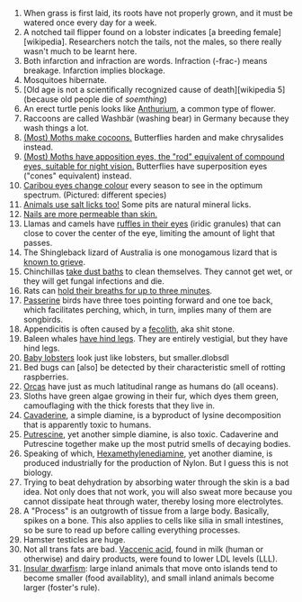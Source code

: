 1. When grass is first laid, its roots have not properly grown, and it must be watered once every day for a week.
1. A notched tail flipper found on a lobster indicates [a breeding female][wikipedia]. Researchers notch the tails, not the males, so there really wasn't much to be learnt here.
1. Both infarction and infraction are words. Infraction (-frac-) means breakage. Infarction implies blockage.
1. Mosquitoes hibernate.
1. [Old age is not a scientifically recognized cause of death][wikipedia 5] (because old people die of *soemthing*)
1. An erect turtle penis looks like [Anthurium][wikipedia 101], a common type of flower.
1. Raccoons are called Washbär (washing bear) in Germany because they wash things a lot.
1. [(Most) Moths make cocoons.][wikipedia 105] Butterflies harden and make chrysalides instead.
1. [(Most) Moths have apposition eyes, the "rod" equivalent of compound eyes, suitable for night vision.][wikipedia 106] Butterflies have superposition eyes ("cones" equivalent) instead.
1. [Caribou eyes change colour][imgur 7] every season to see in the optimum spectrum. (Pictured: different species)
1. [Animals use salt licks too!][wikipedia 108] Some pits are natural mineral licks.
1. [Nails are more permeable than skin.](https://en.wikipedia.org/wiki/Nail_(anatomy)#Permeability)
1. Llamas and camels have [ruffles in their eyes](https://www.reddit.com/r/Damnthatsinteresting/comments/4ps5bm/eyes/d4nifxh) (iridic granules) that can close to cover the center of the eye, limiting the amount of light that passes.
1. The Shingleback lizard of Australia is one monogamous lizard that is [known to grieve](https://www.reddit.com/r/likeus/comments/4pst8x/shingleback_lizard_refuses_to_leave_dead_mate/d4njp13).
1. Chinchillas [take dust baths](http://i.imgur.com/pEqvt4c.gifv) to clean themselves. They cannot get wet, or they will get fungal infections and die.
1. Rats can [hold their breaths for up to three minutes](https://www.youtube.com/watch?v=0t2VPBF6Kp4).
1. [Passerine](https://en.wikipedia.org/wiki/Passerine) birds have three toes pointing forward and one toe back, which facilitates perching, which, in turn, implies many of them are songbirds.
1. Appendicitis is often caused by a [fecolith](https://en.wikipedia.org/wiki/Fecaloma), aka shit stone.
1. Baleen whales [have hind legs](https://en.wikipedia.org/wiki/Baleen_whale#Motion). They are entirely vestigial, but they have hind legs.
1. [Baby lobsters](https://de.wikipedia.org/wiki/Hummer#/media/File:Juvenile-lobster.jpg) look just like lobsters, but smaller.dlobsdl
1. Bed bugs can [also] be detected by their characteristic smell of rotting raspberries.
1. [Orcas](https://en.wikipedia.org/wiki/Killer_whale) have just as much latitudinal range as humans do (all oceans).
1. Sloths have green algae growing in their fur, which dyes them green, camouflaging with the thick forests that they live in.
1. [Cavaderine](https://en.wikipedia.org/wiki/Cadaverine), a simple diamine, is a byproduct of lysine decomposition that is apparently toxic to humans.
1. [Putrescine](https://en.wikipedia.org/wiki/Putrescine), yet another simple diamine, is also toxic. Cadaverine and Putrescine together make up the most putrid smells of decaying bodies.
1. Speaking of which, [Hexamethylenediamine](https://en.wikipedia.org/wiki/Hexamethylenediamine), yet another diamine, is produced industrially for the production of Nylon. But I guess this is not biology.
1. Trying to beat dehydration by absorbing water through the skin is a bad idea. Not only does that not work, you will also sweat more because you cannot dissipate heat through water, thereby losing more electrolytes.
1. A "Process" is an outgrowth of tissue from a large body. Basically, spikes on a bone. This also applies to cells like silia in small intestines, so be sure to read up before calling everything processes.
1. Hamster testicles are huge.
1. Not all trans fats are bad. [Vaccenic acid](https://en.wikipedia.org/wiki/Vaccenic_acid), found in milk (human or otherwise) and dairy products, were found to lower LDL levels (LLL).
1. [Insular dwarfism](https://en.wikipedia.org/wiki/Insular_dwarfism): large inland animals that move onto islands tend to become smaller (food availablity), and small inland animals become larger (foster's rule).

[imgur 7]: https://i.imgur.com/779RwKL.jpg
[wikipedia 101]: https://en.wikipedia.org/wiki/Anthurium
[wikipedia 105]: https://en.wikipedia.org/wiki/Chrysalis#Chrysalis
[wikipedia 106]: https://en.wikipedia.org/wiki/Eye#Apposition_eyes
[wikipedia 108]: https://en.wikipedia.org/wiki/Mineral_lick
